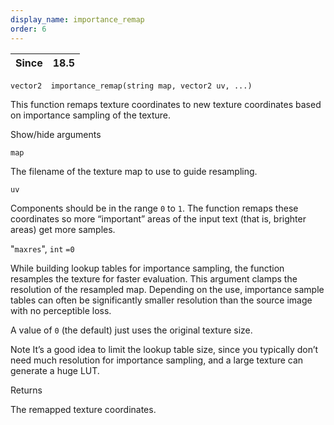 ```yaml
---
display_name: importance_remap
order: 6
---
```

| Since | 18.5 |
| --- | --- |

`vector2  importance_remap(string map, vector2 uv, ...)`

This function remaps texture coordinates to new texture coordinates based on importance sampling of the texture.

Show/hide arguments

`map`

The filename of the texture map to use to guide resampling.

`uv`

Components should be in the range `0` to `1`. The function remaps these coordinates so more “important” areas of the input text (that is, brighter areas) get more samples.

"`maxres`",
`int`
`=0`

While building lookup tables for importance sampling, the function resamples the texture for faster evaluation. This argument clamps the resolution of the resampled map. Depending on the use, importance sample tables can often be significantly smaller resolution than the source image with no perceptible loss.

A value of `0` (the default) just uses the original texture size.

Note
It’s a good idea to limit the lookup table size, since you typically don’t need much resolution for importance sampling, and a large texture can generate a huge LUT.

Returns

The remapped texture coordinates.
